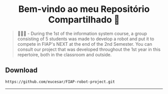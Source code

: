 <h1 align="center">Bem-vindo ao meu Repositório Compartilhado 🤝</h1>
<p>

</p>

> 🤖👨‍💻 - During the 1st of the information system course, a group consisting of 5 students was made to develop a robot and put it to compete in FIAP's NEXT at the end of the 2nd Semester. You can consult our project that was developed throughout the 1st year in this repertoire, both in the classroom and outside.


## Download

```sh
https://github.com/eucesar/FIAP-robot-project.git
```

***
